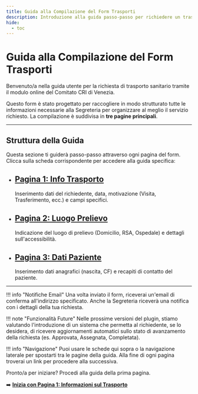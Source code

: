 ```yaml
---
title: Guida alla Compilazione del Form Trasporti
description: Introduzione alla guida passo-passo per richiedere un trasporto sanitario tramite il form online.
hide:
  - toc
---
```


# Guida alla Compilazione del Form Trasporti

Benvenuto/a nella guida utente per la richiesta di trasporto sanitario tramite il modulo online del Comitato CRI di Venezia.

Questo form è stato progettato per raccogliere in modo strutturato tutte le informazioni necessarie alla Segreteria per organizzare al meglio il servizio richiesto. La compilazione è suddivisa in **tre pagine principali**.

---

## Struttura della Guida

Questa sezione ti guiderà passo-passo attraverso ogni pagina del form. Clicca sulla scheda corrispondente per accedere alla guida specifica:

<div class="grid cards" markdown>
<ul>
<li>
<a href="compilazione/1_info_trasporto"> <!-- Link corretto -->
    <h2>Pagina 1: Info Trasporto</h2>
</a>
<p>Inserimento dati del richiedente, data, motivazione (Visita, Trasferimento, ecc.) e campi specifici.</p>
</li>
<li>
<a href="compilazione/2_luogo_prelievo"> <!-- Link corretto -->
    <h2>Pagina 2: Luogo Prelievo</h2>
</a>
<p>Indicazione del luogo di prelievo (Domicilio, RSA, Ospedale) e dettagli sull'accessibilità.</p>
</li>
<li>
<a href="compilazione/3_dati_paziente"> <!-- Link corretto -->
    <h2>Pagina 3: Dati Paziente</h2>
</a>
<p>Inserimento dati anagrafici (nascita, CF) e recapiti di contatto del paziente.</p>
</li>
</ul>
</div>

---

!!! info "Notifiche Email"
    Una volta inviato il form, riceverai un'email di conferma all'indirizzo specificato. Anche la Segreteria riceverà una notifica con i dettagli della tua richiesta.

!!! note "Funzionalità Future"
    Nelle prossime versioni del plugin, stiamo valutando l'introduzione di un sistema che permetta al richiedente, se lo desidera, di ricevere aggiornamenti automatici sullo stato di avanzamento della richiesta (es. Approvata, Assegnata, Completata).

!!! info "Navigazione"
    Puoi usare le schede qui sopra o la navigazione laterale per spostarti tra le pagine della guida. Alla fine di ogni pagina troverai un link per procedere alla successiva.

Pronto/a per iniziare? Procedi alla guida della prima pagina.

➡️ **[Inizia con Pagina 1: Informazioni sul Trasporto](compilazione/1_info_trasporto.md)**